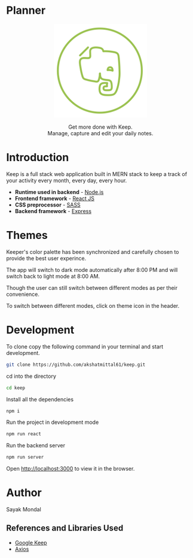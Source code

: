 # Planner

<p align="center">
<img src="./public/images/favicon.png" alt="Planner" width="250" height="250" />
</p>
<p align="center">
Get more done with Keep. 
<br />
Manage, capture and edit your daily notes.
</p>

# Introduction

Keep is a full stack web application built in MERN stack to keep a track of your activity every month, every day, every hour.

-   **Runtime used in backend** - [Node.js](https://nodejs.org/)
-   **Frontend framework** - [React JS](https://reactjs.org/)
-   **CSS preprocessor** - [SASS](https://sass-lang.com/)
-   **Backend framework** - [Express](https://expressjs.com/)

# Themes

Keeper's color palette has been synchronized and carefully chosen to provide the best user experince.

The app will switch to dark mode automatically after 8:00 PM and will switch back to light mode at 8:00 AM.

Though the user can still switch between different modes as per their convenience.

To switch between different modes, click on theme icon in the header.

# Development

To clone copy the following command in your terminal and start development.

```sh
git clone https://github.com/akshatmittal61/keep.git
```

cd into the directory

```sh
cd keep
```

Install all the dependencies
```sh
npm i
```

Run the project in development mode

```sh
npm run react
```

Run the backend server

```sh
npm run server
```

Open [http://localhost:3000](http://localhost:3000) to view it in the browser.

# Author

Sayak Mondal

## References and Libraries Used

-   [Google Keep](https://keep.google.com)
-   [Axios](https://axios-http.com/)
